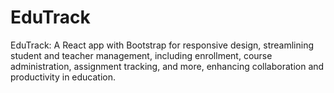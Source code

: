 # EduTrack
EduTrack: A React app with Bootstrap for responsive design, streamlining student and teacher management, including enrollment, course administration, assignment tracking, and more, enhancing collaboration and productivity in education.
